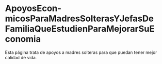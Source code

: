 # ApoyosEcon-micosParaMadresSolterasYJefasDeFamiliaQueEstudienParaMejorarSuEconomia
Esta página trata de apoyos a madres solteras para que puedan tener mejor calidad de vida.
